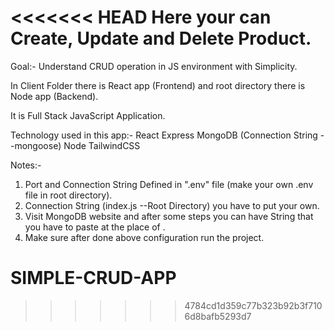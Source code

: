 <<<<<<< HEAD
Here your can Create, Update and Delete Product.
=======
Goal:-
Understand CRUD operation in JS environment with Simplicity.

In Client Folder there is React app (Frontend) and root directory there is Node app (Backend).

It is Full Stack JavaScript Application.

Technology used in this app:-
React
Express
MongoDB (Connection String --mongoose)
Node
TailwindCSS

Notes:-
1. Port and Connection String Defined in ".env" file (make your own .env file in root directory).
2. Connection String (index.js --Root Directory) you have to put your own.
3. Visit MongoDB website and after some steps you can have String that you have to paste at the place of <Connection String>.
4. Make sure after done above configuration run the project.

# SIMPLE-CRUD-APP
>>>>>>> 4784cd1d359c77b323b92b3f7106d8bafb5293d7
